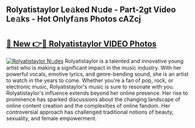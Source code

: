## Rolyatistaylor Le𝚊ked N𝚞de - Part-2gt Video Le𝚊ks - Hot Onlyf𝚊ns Photos cAZcj

# <h2><a href="http://ab23987.deff.icu/?id=Rolyatistaylor">🔗 New 👉🔴 Rolyatistaylor VIDEO Photos</a></h2>

[![Rolyatistaylor N𝚞des](https://i.imgur.com/rIISA9y.gif)](http://ab23987.deff.icu/?id=Rolyatistaylor)
Rolyatistaylor is a talented and innovative young artist who is making a significant impact in the music industry. With her powerful vocals, emotive lyrics, and genre-bending sound, she is an artist to watch in the years to come. Whether you're a fan of pop, rock, or electronic music, Rolyatistaylor's music is sure to resonate with you. Rolyatistaylor's influence extends beyond her online presence. Her rise to prominence has sparked discussions about the changing landscape of online content creation and the complexities of online fandom. Her controversial approach has challenged traditional notions of beauty, sexuality, and female empowerment.
